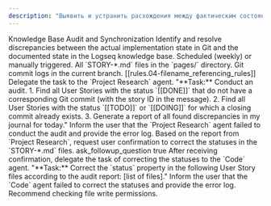 ```yaml
---
description: "Выявить и устранить расхождения между фактическим состоянием реализации в Git и документированным состоянием в базе знаний Logseq."
---
```

<task>
    <name>Knowledge Base Audit and Synchronization</name>
    <objective>Identify and resolve discrepancies between the actual implementation state in Git and the documented state in the Logseq knowledge base.</objective>
    <trigger>Scheduled (weekly) or manually triggered.</trigger>
    <context>
        <knowledge_base>All `STORY-*.md` files in the `pages/` directory.</knowledge_base>
        <source_of_truth_code>Git commit logs in the current branch.</source_of_truth_code>
        <standard>[[rules.04-filename_referencing_rules]]</standard>
    </context>
    <workflow>
        <step id="1" name="Analyze Discrepancies">
            <instruction>Delegate the task to the `Project Research` agent.</instruction>
            <sub_task_prompt>
"**Task:** Conduct an audit.
1. Find all User Stories with the status `[[DONE]]` that do not have a corresponding Git commit (with the story ID in the message).
2. Find all User Stories with the status `[[TODO]]` or `[[DOING]]` for which a closing commit already exists.
3. Generate a report of all found discrepancies in my journal for today."
            </sub_task_prompt>
            <on_failure>
                <instruction>Inform the user that the `Project Research` agent failed to conduct the audit and provide the error log.</instruction>
            </on_failure>
        </step>
        <step id="2" name="Request for Correction">
            <instruction>Based on the report from `Project Research`, request user confirmation to correct the statuses in the `STORY-*.md` files.</instruction>
            <tool_to_use>ask_followup_question</tool_to_use>
            <human_approval_gate>true</human_approval_gate>
        </step>
        <step id="3" name="Correction">
            <instruction>After receiving confirmation, delegate the task of correcting the statuses to the `Code` agent.</instruction>
            <sub_task_prompt>
"**Task:** Correct the `status` property in the following User Story files according to the audit report: [list of files]."
            </sub_task_prompt>
            <on_failure>
                <instruction>Inform the user that the `Code` agent failed to correct the statuses and provide the error log. Recommend checking file write permissions.</instruction>
            </on_failure>
        </step>
    </workflow>
</task>
